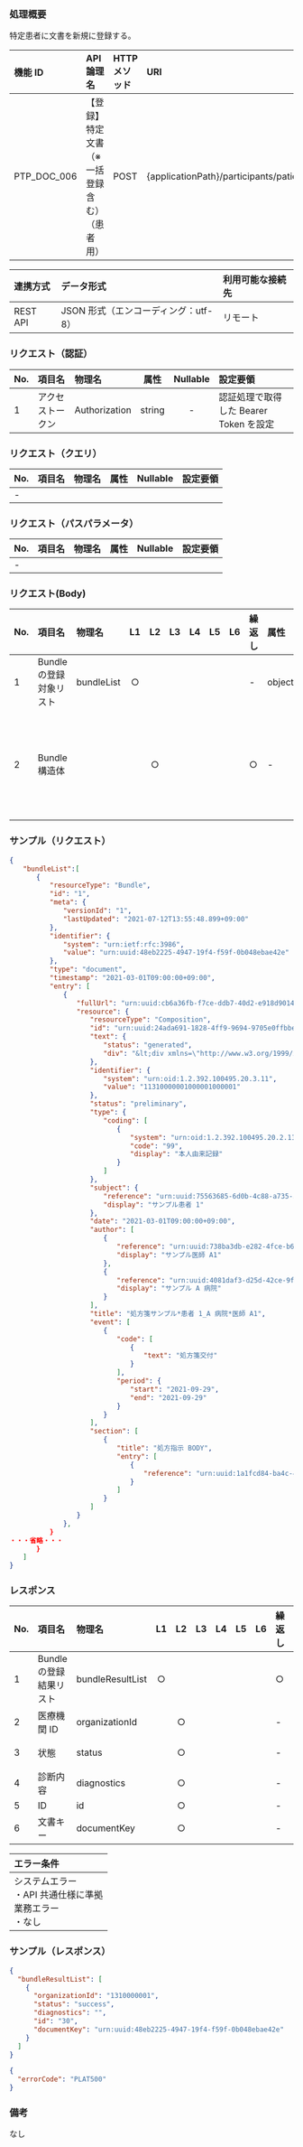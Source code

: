### 処理概要

特定患者に文書を新規に登録する。

| 機能 ID     | API 論理名                                    | HTTP メソッド | URI                                               |
| :---------- | :-------------------------------------------- | :------------ | :------------------------------------------------ |
| PTP_DOC_006 | 【登録】特定文書　（※一括登録含む）（患者用） | POST          | {applicationPath}/participants/patients/documents |

| 連携方式 | データ形式                           | 利用可能な接続先 |
| :------- | :----------------------------------- | :--------------- |
| REST API | JSON 形式（エンコーディング：utf-8） | リモート         |

### リクエスト（認証）

| No. | 項目名           | 物理名        |  属性  | Nullable | 設定要領                               |
| :-- | :--------------- | :------------ | :----: | :------: | :------------------------------------- |
| 1   | アクセストークン | Authorization | string |    -     | 認証処理で取得した Bearer Token を設定 |

### リクエスト（クエリ）

| No. | 項目名 | 物理名 | 属性 | Nullable | 設定要領 |
| :-- | :----- | :----- | :--: | :------: | :------- |
| -   |        |        |      |          |          |

### リクエスト（パスパラメータ）

| No. | 項目名 | 物理名 | 属性 | Nullable | 設定要領 |
| :-- | :----- | :----- | :--: | :------: | :------- |
| -   |        |        |      |          |          |

### リクエスト(Body)

| No. | 項目名                  | 物理名     | L1  | L2  | L3  | L4  | L5  | L6  | 繰返し | 属性   | Nullable | リクエスト設定要領                                                                                                              |
| :-- | :---------------------- | :--------- | :-: | :-: | :-: | :-: | :-: | :-: | :----- | :----- | :------- | :------------------------------------------------------------------------------------------------------------------------------ |
| 1   | Bundle の登録対象リスト | bundleList |  ○  |     |     |     |     |     | -      | object | -        |                                                                                                                                 |
| 2   | Bundle 構造体           |            |     |  ○  |     |     |     |     | ○      | -      | -        | OpenFRUCtoS の Bundle リソースの仕様に準拠する<br/>[参考：3.Bundle リソース構造体について](../../../../Plat/resource_bundle.md) |

### サンプル（リクエスト）

```json
{
　　"bundleList":[
　　　　{
　　　　　　"resourceType": "Bundle",
　　　　　　"id": "1",
　　　　　　"meta": {
　　　　　　　　"versionId": "1",
　　　　　　　　"lastUpdated": "2021-07-12T13:55:48.899+09:00"
　　　　　　},
　　　　　　"identifier": {
　　　　　　　　"system": "urn:ietf:rfc:3986",
　　　　　　　　"value": "urn:uuid:48eb2225-4947-19f4-f59f-0b048ebae42e"
　　　　　　},
　　　　　　"type": "document",
　　　　　　"timestamp": "2021-03-01T09:00:00+09:00",
　　　　　　"entry": [
　　　　　　　　{
　　　　　　　　　　"fullUrl": "urn:uuid:cb6a36fb-f7ce-ddb7-40d2-e918d90149f7",
　　　　　　　　　　"resource": {
　　　　　　　　　　　　"resourceType": "Composition",
　　　　　　　　　　　　"id": "urn:uuid:24ada691-1828-4ff9-9694-9705e0ffbbe7",
　　　　　　　　　　　　"text": {
　　　　　　　　　　　　　　"status": "generated",
　　　　　　　　　　　　　　"div": "&lt;div xmlns=\"http://www.w3.org/1999/xhtml\"&gt;処方箋サンプル&lt;/div&gt;"
　　　　　　　　　　　　},
　　　　　　　　　　　　"identifier": {
　　　　　　　　　　　　　　"system": "urn:oid:1.2.392.100495.20.3.11",
　　　　　　　　　　　　　　"value": "11310000001000001000001"
　　　　　　　　　　　　},
　　　　　　　　　　　　"status": "preliminary",
　　　　　　　　　　　　"type": {
　　　　　　　　　　　　　　"coding": [
　　　　　　　　　　　　　　　　{
　　　　　　　　　　　　　　　　　　"system": "urn:oid:1.2.392.100495.20.2.11",
　　　　　　　　　　　　　　　　　　"code": "99",
　　　　　　　　　　　　　　　　　　"display": "本人由来記録"
　　　　　　　　　　　　　　　　}
　　　　　　　　　　　　　　]
　　　　　　　　　　　　},
　　　　　　　　　　　　"subject": {
　　　　　　　　　　　　　　"reference": "urn:uuid:75563685-6d0b-4c88-a735-50ff64507414",
　　　　　　　　　　　　　　"display": "サンプル患者 1"
　　　　　　　　　　　　},
　　　　　　　　　　　　"date": "2021-03-01T09:00:00+09:00",
　　　　　　　　　　　　"author": [
　　　　　　　　　　　　　　{
　　　　　　　　　　　　　　　　"reference": "urn:uuid:738ba3db-e282-4fce-b66d-9e054c7a1987",
　　　　　　　　　　　　　　　　"display": "サンプル医師 A1"
　　　　　　　　　　　　　　},
　　　　　　　　　　　　　　{
　　　　　　　　　　　　　　　　"reference": "urn:uuid:4081daf3-d25d-42ce-9ff9-815d749b0e19",
　　　　　　　　　　　　　　　　"display": "サンプル A 病院"
　　　　　　　　　　　　　　}
　　　　　　　　　　　　],
　　　　　　　　　　　　"title": "処方箋サンプル*患者 1_A 病院*医師 A1",
　　　　　　　　　　　　"event": [
　　　　　　　　　　　　　　{
　　　　　　　　　　　　　　　　"code": [
　　　　　　　　　　　　　　　　　　{
　　　　　　　　　　　　　　　　　　　　"text": "処方箋交付"
　　　　　　　　　　　　　　　　　　}
　　　　　　　　　　　　　　　　],
　　　　　　　　　　　　　　　　"period": {
　　　　　　　　　　　　　　　　　　"start": "2021-09-29",
　　　　　　　　　　　　　　　　　　"end": "2021-09-29"
　　　　　　　　　　　　　　　　}
　　　　　　　　　　　　　　}
　　　　　　　　　　　　],
　　　　　　　　　　　　"section": [
　　　　　　　　　　　　　　{
　　　　　　　　　　　　　　　　"title": "処方指示 BODY",
　　　　　　　　　　　　　　　　"entry": [
　　　　　　　　　　　　　　　　　　{
　　　　　　　　　　　　　　　　　　　　"reference": "urn:uuid:1a1fcd84-ba4c-456d-baf3-e3198e7c40fa"
　　　　　　　　　　　　　　　　　　}
　　　　　　　　　　　　　　　　]
　　　　　　　　　　　　　　}
　　　　　　　　　　　　]
　　　　　　　　　　}
　　　　　　　　},
　　　　　　}
・・・省略・・・
　　　　}
　　]
}
```

### レスポンス

| No. | 項目名                  | 物理名           | L1  | L2  | L3  | L4  | L5  | L6  | 繰返し | 属性   | Nullable | レスポンス設定要領 |
| :-- | :---------------------- | :--------------- | :-: | :-: | :-: | :-: | :-: | :-: | :----- | :----- | :------- | :----------------- |
| 1   | Bundle の登録結果リスト | bundleResultList |  ○  |     |     |     |     |     | ○      | array  | -        |                    |
| 2   | 医療機関 ID             | organizationId   |     |  ○  |     |     |     |     | -      | string | -        |                    |
| 3   | 状態                    | status           |     |  ○  |     |     |     |     | -      | string | -        | success：正常      |
| 4   | 診断内容                | diagnostics      |     |  ○  |     |     |     |     | -      | string | ○        |                    |
| 5   | ID                      | id               |     |  ○  |     |     |     |     | -      | string | -        | Bundle ID          |
| 6   | 文書キー                | documentKey      |     |  ○  |     |     |     |     | -      | string | -        |                    |

| エラー条件                                                        |
| :---------------------------------------------------------------- |
| システムエラー<br/>・API 共通仕様に準拠<br/>業務エラー<br/>・なし |

### サンプル（レスポンス）

```json title="正常終了"
{
  "bundleResultList": [
    {
      "organizationId": "1310000001",
      "status": "success",
      "diagnostics": "",
      "id": "30",
      "documentKey": "urn:uuid:48eb2225-4947-19f4-f59f-0b048ebae42e"
    }
  ]
}
```

```json title="異常終了"
{
  "errorCode": "PLAT500"
}
```

### 備考

なし
